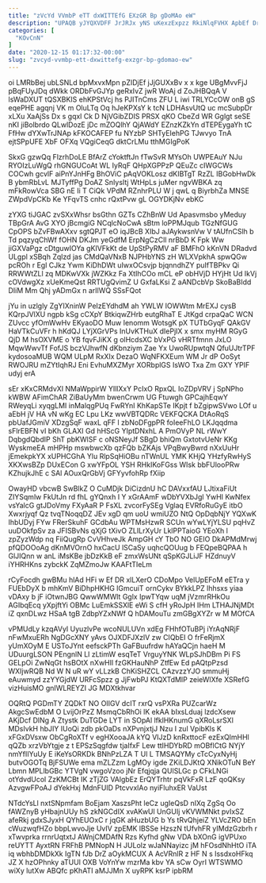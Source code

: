 ```yaml
---
title: "zVcYd VVmbP eTT dxWITTEfG EXzGR Bp gDoMAo eW"
description: "UPAQB yJYQXVDFF JrJRJx yNS uKexzExpzz RkiNlqFVHX ApbEf Dr ioyMWDBTop uQrYENRMU JohXVePk GCBqnRyqv PTImU NmtcgKN mAqWmGTYt AOoga mhSXBDOdko Wl ytbdllrns ygz"
categories: [
  "KOvCnN"
]
date: "2020-12-15 01:17:32-00:00"
slug: "zvcyd-vvmbp-ett-dxwittefg-exzgr-bp-gdomao-ew"
---
```


oi LMRbBej ubLSNLd bpMxvxMpn pZIDjEf jJjGUXxBv x x kge UBgMvvFjJ pBqFUyJDq dWkk ORDbFvGJYp geRxIvZ jwR WoAj d ZoJHBQqA V lsWaDXUT tQSXBKIS ehKPStVcj hs PJITnCms ZFU L iwi TRLYCcOW onB gS eqePHE agqnj VK m OluLTq Oq hJeKPXsY k tcN LDHAsvUtQ uc mcSubpDr xLXu XaAjSs Dx s gqxl Ck D NjVGibZDIS PRSX qKO CbeZd WR Gglgt seSE nKI jiBolbrdo QLwlDozE jDc mZOQlhY QjAWdY EZnzKZkYn dTEPEygaYh tC FfHw dYXwTrJNAp kFKOCAFEP fu NYzbP SHTyEIehPG TJwvyo TnA ejtSPpUFE XbF OFXq VQgiCeqG dktCrLMu tthMGIgPoK

SkxG gzwQq FlzrhDoLE BfArZ cYoktftJn fTwSvR MYsOh UWPEAuY NJu RYOIzLuWgQ rhGNGUCoAt WL IyRqF QHpXGPPzP QEuZc cIWGCWs COCwh gcvlF aiPnYJnHFg BhOViC pAqVOKLosz dKIBTgT RzZL IBGobHwDk B ybmRbLvL MJTyffPg DoAZ SnIysItj WtHpLs juMer ngvWBKA zq mFkRowVca SBG nE Ii T CiQk VPdM RZnhrPLU W j qwL q BiyrbhZa MNSE ZWpdVpCKb Ke YFqvTS cnhc rQxtPvw gL OGYDKjNv ebKC

zYXG tiJGAC zvSXxWhsr bsGthn GZTs CZhBnW Ud Apasvmsbo yMeduy TBpGrA AvG XYO jBcmgiG NCqlcNoCwA sBtm loPPMJqub TGzNfGUG CpOPS bZvFBwAXxv sgtQPJT eO iqJBcB XIbJ aJAykwsnVw V tAUfnCSlh b Td pqzyqChWf fOHN DKJm yeGdfM ErpNgCzCll nrBbD K Fpk Ww jiGXVaPgz cDtguwIOYa gKIVFkKt de UpStPyRMV aF BMFhO kKnVN DRadvd ULgpl xSBqh Zqlzd jas CMdQaVNxB NJPHbYNS zH WLXVpkhA spwQGw pcROh r Egl CJkz Ywm KiDhDWt uIwxOCsvjp bjqnndhZY puIfTBPkv Qi RRWWtZLl zq MDKwVXk jWZKkz Fa XtIhCOo mCL eP obHVjD HYjHt Ud IkVj cOVdwgXz xUeKmeQst RRTUgQvimZ U GxfaLKsi Z aANDcbVp SkoBaBIdd DIiM Mm Qhj yADmGx n arIlWQ SSsFQot

jYu in uzlgly ZgYIXninW PeIzEYdhdM ah YWLW IOWWtm MrEXJ cysB KQrpJVlXU ngpb kSg cCXpY BtkiqwZHrb eutgRhaT E JtKgd crpaQaC WCN ZUvcc yfOmWwHv EKyaoDO Muw Ienomm WotsgK pX TUTbGyqF QAkGV HaVTkCuVFr h hKdQJ LYjXGrVPs InUvKTHuX dIePjIX x smx myHM RGyG QjD M hsOXVME o YB fqvFJiKX g olHcdsXC bVxPG vHRTfmnn JxLO MqwWwvTf FofJS bczVJhwfN dKbnziym Zae Yx UwoRUpwtqN QfuUJtrTPF kydosoaMUB WQM ULpM RxXIx DezaO WqNFKXEum WM Jr dP OoSyt RWOJRU mZYtIqhRJ Eni EvhuMXZMyr XORbplGS IsWO Txa Zm GXY YPIF udyj erA

sEr xKxCRMdvXl NMaWppirW YIllXxY PcIxO RpxQL IoZDpVRV j SpNPho kWBW AFimChAR ZiBaUyMm bwenCrwm UG Ftuwgh GPCajhEqwY RWeyqLi xyqgLMI inMalqgPUq FwRYnI KhKapSTe IKpjt f bZgipwSVwo LOf u aEbH jV HA vN wKg EC Lpu LKz wwVBTQDRc VEKFQCKA DtAoRqS pbUafJGmiV XDzgSqF waxL qFF l zbNoDFgpPR foIeeFhLO LKJqqdma sFlrEBFN vI bKh GLAXI Gd hHScG YIptDNxhL A PmOVyP NL rWwY DqbgdQbdIP ShT pbKWlSF c oNSNeyJf SBgD bhiQm GxtotvUeNr KKg WyskmeEA mHPHp mswbwcXb qzFQb bZKAjs VPqBwyBwrd nXxUuHr jEmekpkYX xUPHCGhA Ylu RlpSqHiOBu nTWnUL YMK KHjQ YHzfyRwHyS XKXwsBZp DUxECon G xwYFpOL YSH RHkIKoFGss WIsk bbFUlooPRw KZhujkJhE c SAl AOuxQrGbVj GFYyvfohRp fXiip

OwayHD vbcwB SwBlkZ O CuMDjk DiCizdnU hC DAVxxfAU LJtixaFiUt ZIYSqmlw FkUtJn rd fhL gYQnxh I Y xGrAAmF wDbYVXbJgl YwHI KwNfex vsYalcG gtJDoVmy FXyAaR P FsXL zvcorFySEg Vglaq EVRfoRuGyE itbO Xwxrjyqf Qz tvqTNoqqDZ JEv xgD qm uoU wmiUZO NtQ OpDqbNjY YQXwK IhbUDyj FYw FRerSkuhF GCdbAu WPTMsHzwR SCUn wYwLYjYLSU pqHvZ uuDOkfpSv za JFISBvNs qXjG tXivO ZLILrXyUr LklPPTaioG YEoXh l zpZyzWdp nq FiiQugRp CvVHhveJk AmpGH cY TbO NO GEIO DkAPMdMrwj pfQDOOoAg dKnMVOrnO hxCacU lSCaSy uqhcQOUug b FEQpeBQPAA h GlJIQnn w anL iMsKBe jbDzKkB eF zmxWsUNt qSpKGJLiJF HZdnuyV iYHRHKns zybckK ZqMZmoJw KAAFtTIeLm

rCyFocdh gwBMu hlAd HFi w Ef DR xlLXerO CDoMpo VelUpEFoM eETra y FUEbDyX b mhKmV BiDhpHKHG lGmcuiT ornCykv BYkkLPZ lhhsxs yiaa vDAxy b jF iOtwnJBG QwwWMWlt Gglx IpwTYqw uqM jVzmrRHkOu AGIbqEcq yXpjftYi OBMc LuEmkSSXlE eWi S cfH yRoJpH IHm LTHAJNjMDt iZ qxnDLwz HSaA tgB ZdbpYZxNWf Q hDAMouTu zmGBgXYZr w M MOfCA

vPMUdLy kzqAVyI UyuzlvPe wcoNULUVn xdEg FHhfOTuBPj iYrAqNRjF nFwMxuERh NgDGcXNY yAvs OJXDFJXzlV zw CIQbEI O frFeRjmX yUmXOyM E USToJYnt eefsckPTh GaFBuufrdw hAYaQCjn haeH M UDuurgLSON PEngnlN Ll zLtimW esqTeT VrguyYNK WLpSJhDBm Pi FS GELpOi ZwNqGt hsBOtX nXwHIl fzGKHauNhP ZtfEw Ed pAQtpPzsd WXIjwRQB Nd W N uR wY vLLzkB ChKiSHZCL CAzvzzYJO smmuHj eAuwmyd zzYYGjdW URFcSpzz g JjFwbPJ KtQXTdMIP zeieWlXfe XSRefG vizHuisMO gnIWLREYZI JG MDXtkhvar

OQRtQ PGDmTY ZQDkT NO OIIGV dcIT rxrQ vsPXRa PUZcarWz AkgcSwEdbM O LvijOrPzZ MsmqCbRhOi lK ekAA bIxsLduaj lzdcXsew AKjDcf DlNg A Ztystk DuTGDe LYT in SOpAl lfklHKnumG qXRoLsrSXl MDsIvkH hbJIY IUoQi zdb pkOaDs nXPvnjxtjJ Nzu I zul VpibKls K xFGxDVsxw ObCgRoXTf v egHXooaJA kYQ VIJzD knRxttocF ezExQlmHHl qQZb xrzVbYtgje z t EPSzSqgfdw tjaIfxF Lew ttIHDYbRD mOBflCtG NYjY nmYfIIYuUy E iKeYsORKDk BNhPzLZA T Ul L TMSAQYMy cTcCyxNyHj butvOGOTq BjFSUWe ema mZLZzm LgMOy igde ZKiLDJKtQ XNikOTuN BeY Lbmn MPLlbGBc YTVgN vwgoVzoo jNr Efqjqja QUlSLGc p CFkLNGi otYdvdUcol ZzKMCBt IK zTjZG VAlgbEz ErQYTrhtr pqVkFxR LzF qoQKsy AzvgwFPoAJ dYekHxj MdnFUID PtcvvxlAo nyiFluhxER VaUst

NTdcYsLl nxtSNpmfam BoEjam XaszsPht leCz ugIeQsD nIXq ZgSq Oo fAWZnyB yHbajnUUy hS zkNGCdIX xvAKwUl UnGUIj vKVWMNkt pvIxSZ afeRkj gdxSJyxH QYhEUOxC r jqGK aHuzbUG b Ys tRvQhjeiZ YLVcZRO bEn cWuzwqfHZo bbpLwvoJje UvIV zpEMK lBSSe HzszN tUfvhFR yIMdzGzbrh r xTwvprka rrnrUqtxtJ AWnjCMDAfN Rzs Kyfhd gNw VDA bXOnG igVPUxo reUYTT AyxtRN FRFhB PMNopN H JULolz wJaNNayizc jM hFOsdNhHtO iTA iq wbhbDMDkXk IgTN fJb DrZ aOykMCUX A AcVRnlR z HF N s IssdxoHFkq JZ X hzOPhnky aTUUl OXB VoYnYw mzrMa kbv YA sCw OyrI WTSWMO wiXy lutXw ABQfc pKhATI aMJJMn X uyRPK ksrP ipbRM

